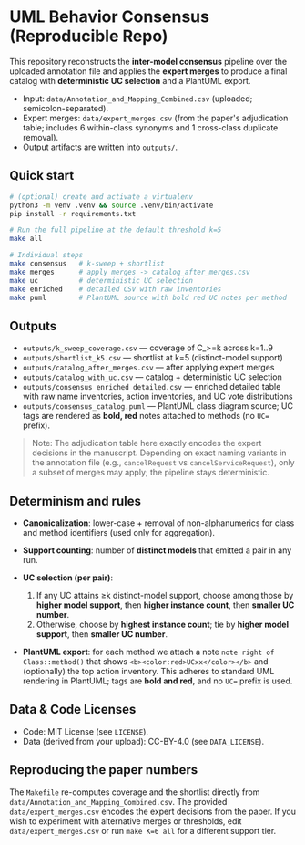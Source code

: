 # UML Behavior Consensus (Reproducible Repo)

This repository reconstructs the **inter-model consensus** pipeline over the uploaded annotation file and applies the **expert merges** to produce a final catalog with **deterministic UC selection** and a PlantUML export.

- Input: `data/Annotation_and_Mapping_Combined.csv` (uploaded; semicolon-separated).
- Expert merges: `data/expert_merges.csv` (from the paper's adjudication table; includes 6 within-class synonyms and 1 cross-class duplicate removal).  
- Output artifacts are written into `outputs/`.

## Quick start

```bash
# (optional) create and activate a virtualenv
python3 -m venv .venv && source .venv/bin/activate
pip install -r requirements.txt

# Run the full pipeline at the default threshold k=5
make all

# Individual steps
make consensus   # k-sweep + shortlist
make merges      # apply merges -> catalog_after_merges.csv
make uc          # deterministic UC selection
make enriched    # detailed CSV with raw inventories
make puml        # PlantUML source with bold red UC notes per method
```

## Outputs

- `outputs/k_sweep_coverage.csv` — coverage of C_>=k across k=1..9  
- `outputs/shortlist_k5.csv` — shortlist at k=5 (distinct-model support)  
- `outputs/catalog_after_merges.csv` — after applying expert merges  
- `outputs/catalog_with_uc.csv` — catalog + deterministic UC selection  
- `outputs/consensus_enriched_detailed.csv` — enriched detailed table with raw name inventories, action inventories, and UC vote distributions  
- `outputs/consensus_catalog.puml` — PlantUML class diagram source; UC tags are rendered as **bold, red** notes attached to methods (no `UC=` prefix).

> Note: The adjudication table here exactly encodes the expert decisions in the manuscript. Depending on exact naming variants in the annotation file (e.g., `cancelRequest` vs `cancelServiceRequest`), only a subset of merges may apply; the pipeline stays deterministic.

## Determinism and rules

- **Canonicalization**: lower-case + removal of non-alphanumerics for class and method identifiers (used only for aggregation).  
- **Support counting**: number of **distinct models** that emitted a pair in any run.  
- **UC selection (per pair)**:
  1. If any UC attains ≥k distinct-model support, choose among those by **higher model support**, then **higher instance count**, then **smaller UC number**.
  2. Otherwise, choose by **highest instance count**; tie by **higher model support**, then **smaller UC number**.

- **PlantUML export**: for each method we attach a note `note right of Class::method()` that shows `<b><color:red>UCxx</color></b>` and (optionally) the top action inventory. This adheres to standard UML rendering in PlantUML; tags are **bold and red**, and no `UC=` prefix is used.

## Data & Code Licenses

- Code: MIT License (see `LICENSE`).  
- Data (derived from your upload): CC-BY-4.0 (see `DATA_LICENSE`).

## Reproducing the paper numbers

The `Makefile` re-computes coverage and the shortlist directly from `data/Annotation_and_Mapping_Combined.csv`. The provided `data/expert_merges.csv` encodes the expert decisions from the paper. If you wish to experiment with alternative merges or thresholds, edit `data/expert_merges.csv` or run `make K=6 all` for a different support tier.
